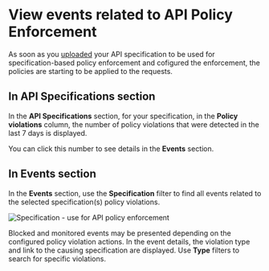 # View events related to API Policy Enforcement

As soon as you [uploaded](setup.md) your API specification to be used for specification-based policy enforcement and cofigured the enforcement, the policies are starting to be applied to the requests.

## In API Specifications section

In the **API Specifications** section, for your specification, in the **Policy violations** column, the number of policy violations that were detected in the last 7 days is displayed.

You can click this number to see details in the **Events** section.

## In Events section

In the **Events** section, use the **Specification** filter to find all events related to the selected specification(s) policy violations.

![Specification - use for API policy enforcement](../images/api-policies-enforcement/api-policies-enforcement-events.png)

Blocked and monitored events may be presented depending on the configured policy violation actions. In the event details, the violation type and link to the causing specification are displayed. Use **Type** filters to search for specific violations.
